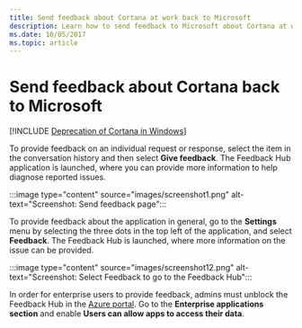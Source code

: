 ```yaml
---
title: Send feedback about Cortana at work back to Microsoft
description: Learn how to send feedback to Microsoft about Cortana at work so you can provide more information to help diagnose reported issues.
ms.date: 10/05/2017
ms.topic: article
--- 
```


# Send feedback about Cortana back to Microsoft
<!--Using include for Cortana in Windows deprecation -->
[!INCLUDE [Deprecation of Cortana in Windows](./includes/cortana-deprecation.md)] 

To provide feedback on an individual request or response, select the item in the conversation history and then select **Give feedback**. The Feedback Hub application is launched, where you can provide more information to help diagnose reported issues. 

:::image type="content" source="images/screenshot1.png" alt-text="Screenshot: Send feedback page"::: 

To provide feedback about the application in general, go to the **Settings** menu by selecting the three dots in the top left of the application, and select **Feedback**. The Feedback Hub is launched, where more information on the issue can be provided. 

:::image type="content" source="images/screenshot12.png" alt-text="Screenshot: Select Feedback to go to the Feedback Hub"::: 

In order for enterprise users to provide feedback, admins must unblock the Feedback Hub in the [Azure portal](https://portal.azure.com/). Go to the **Enterprise applications section** and enable **Users can allow apps to access their data**.
